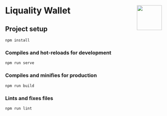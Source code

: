# Liquality Wallet <img align="right" src="https://raw.githubusercontent.com/liquality/chainabstractionlayer/master/liquality-logo.png" height="80px" />

## Project setup
```
npm install
```

### Compiles and hot-reloads for development
```
npm run serve
```

### Compiles and minifies for production
```
npm run build
```

### Lints and fixes files
```
npm run lint
```
